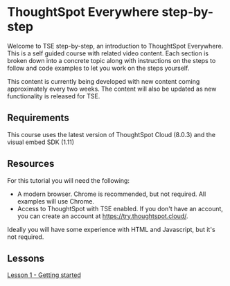 # ThoughtSpot Everywhere step-by-step

Welcome to TSE step-by-step, an introduction to ThoughtSpot Everywhere.  This is a self guided course with related video content.  Each section is broken down into a concrete topic along with instructions on the steps to follow and code examples to let you work on the steps yourself.  

This content is currently being developed with new content coming approximately every two weeks.  The content will also be updated as new functionality is released for TSE.

## Requirements 

This course uses the latest version of ThoughtSpot Cloud (8.0.3) and the visual embed SDK (1.11)

## Resources

For this tutorial you will need the following:

* A modern browser.  Chrome is recommended, but not required.  All examples will use Chrome.  
* Access to ThoughtSpot with TSE enabled.  If you don't have an account, you can create an account at https://try.thoughtspot.cloud/.

Ideally you will have some experience with HTML and Javascript, but it's not required.

## Lessons

[Lesson 1 - Getting started](lesson%2001/README-01.md)
